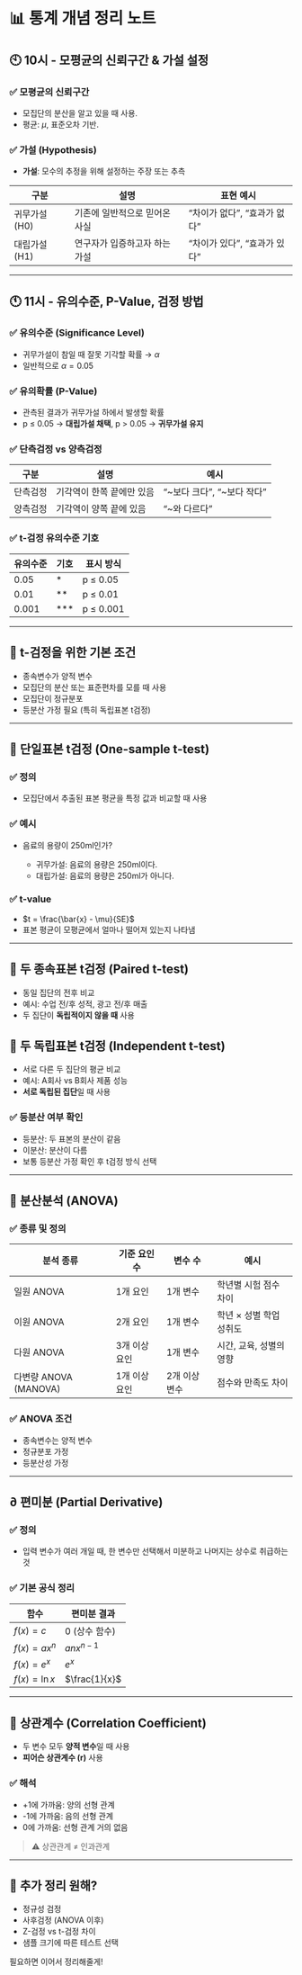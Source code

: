 # 📊 통계 개념 정리 노트

## 🕙 10시 - 모평균의 신뢰구간 & 가설 설정

### ✅ 모평균의 신뢰구간

* 모집단의 분산을 알고 있을 때 사용.
* 평균: $\mu$, 표준오차 기반.

### ✅ 가설 (Hypothesis)

* **가설**: 모수의 추정을 위해 설정하는 주장 또는 추측

| 구분        | 설명               | 표현 예시              |
| --------- | ---------------- | ------------------ |
| 귀무가설 (H0) | 기존에 일반적으로 믿어온 사실 | “차이가 없다”, “효과가 없다” |
| 대립가설 (H1) | 연구자가 입증하고자 하는 가설 | “차이가 있다”, “효과가 있다” |

---

## 🕚 11시 - 유의수준, P-Value, 검정 방법

### ✅ 유의수준 (Significance Level)

* 귀무가설이 참일 때 잘못 기각할 확률 → $\alpha$
* 일반적으로 $\alpha = 0.05$

### ✅ 유의확률 (P-Value)

* 관측된 결과가 귀무가설 하에서 발생할 확률
* p ≤ 0.05 → **대립가설 채택**, p > 0.05 → **귀무가설 유지**

### ✅ 단측검정 vs 양측검정

| 구분   | 설명             | 예시                   |
| ---- | -------------- | -------------------- |
| 단측검정 | 기각역이 한쪽 끝에만 있음 | “\~보다 크다”, “\~보다 작다” |
| 양측검정 | 기각역이 양쪽 끝에 있음  | “\~와 다르다”            |

### ✅ t-검정 유의수준 기호

| 유의수준  | 기호     | 표시 방식     |
| ----- | ------ | --------- |
| 0.05  | \*     | p ≤ 0.05  |
| 0.01  | \*\*   | p ≤ 0.01  |
| 0.001 | \*\*\* | p ≤ 0.001 |

---

## 🧪 t-검정을 위한 기본 조건

* 종속변수가 양적 변수
* 모집단의 분산 또는 표준편차를 모를 때 사용
* 모집단이 정규분포
* 등분산 가정 필요 (특히 독립표본 t검정)

---

## 📌 단일표본 t검정 (One-sample t-test)

### ✅ 정의

* 모집단에서 추출된 표본 평균을 특정 값과 비교할 때 사용

### ✅ 예시

* 음료의 용량이 250ml인가?

  * 귀무가설: 음료의 용량은 250ml이다.
  * 대립가설: 음료의 용량은 250ml가 아니다.

### ✅ t-value

* $t = \frac{\bar{x} - \mu}{SE}$
* 표본 평균이 모평균에서 얼마나 떨어져 있는지 나타냄

---

## 🔁 두 종속표본 t검정 (Paired t-test)

* 동일 집단의 전후 비교
* 예시: 수업 전/후 성적, 광고 전/후 매출
* 두 집단이 **독립적이지 않을 때** 사용

## 🔁 두 독립표본 t검정 (Independent t-test)

* 서로 다른 두 집단의 평균 비교
* 예시: A회사 vs B회사 제품 성능
* **서로 독립된 집단**일 때 사용

### ✅ 등분산 여부 확인

* 등분산: 두 표본의 분산이 같음
* 이분산: 분산이 다름
* 보통 등분산 가정 확인 후 t검정 방식 선택

---

## 🧮 분산분석 (ANOVA)

### ✅ 종류 및 정의

| 분석 종류              | 기준 요인 수  | 변수 수     | 예시             |
| ------------------ | -------- | -------- | -------------- |
| 일원 ANOVA           | 1개 요인    | 1개 변수    | 학년별 시험 점수 차이   |
| 이원 ANOVA           | 2개 요인    | 1개 변수    | 학년 × 성별 학업 성취도 |
| 다원 ANOVA           | 3개 이상 요인 | 1개 변수    | 시간, 교육, 성별의 영향 |
| 다변량 ANOVA (MANOVA) | 1개 이상 요인 | 2개 이상 변수 | 점수와 만족도 차이     |

### ✅ ANOVA 조건

* 종속변수는 양적 변수
* 정규분포 가정
* 등분산성 가정

---

## ∂ 편미분 (Partial Derivative)

### ✅ 정의

* 입력 변수가 여러 개일 때, 한 변수만 선택해서 미분하고 나머지는 상수로 취급하는 것

### ✅ 기본 공식 정리

| 함수              | 편미분 결과        |
| --------------- | ------------- |
| $f(x) = c$      | $0$ (상수 함수)   |
| $f(x) = ax^n$   | $anx^{n-1}$   |
| $f(x) = e^x$    | $e^x$         |
| $f(x) = \ln{x}$ | $\frac{1}{x}$ |

---

## 🔗 상관계수 (Correlation Coefficient)

* 두 변수 모두 **양적 변수**일 때 사용
* **피어슨 상관계수 (r)** 사용

### ✅ 해석

* +1에 가까움: 양의 선형 관계
* -1에 가까움: 음의 선형 관계
* 0에 가까움: 선형 관계 거의 없음

> ⚠️ 상관관계 ≠ 인과관계

---

## 🧠 추가 정리 원해?

* 정규성 검정
* 사후검정 (ANOVA 이후)
* Z-검정 vs t-검정 차이
* 샘플 크기에 따른 테스트 선택

필요하면 이어서 정리해줄게!
